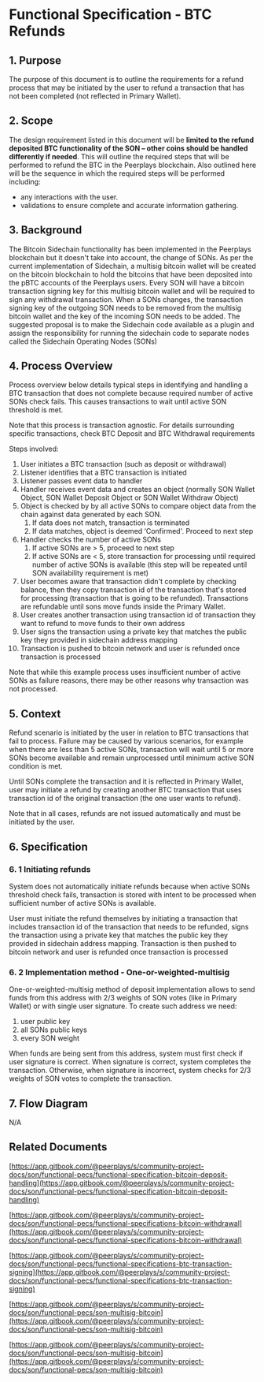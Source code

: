 # Functional Specification - BTC Refunds

## 1. Purpose

The purpose of this document is to outline the requirements for a refund process that may be initiated by the user to refund a transaction that has not been completed \(not reflected in Primary Wallet\).

## 2. Scope

The design requirement listed in this document will be **limited to the refund deposited BTC functionality of the SON – other coins should be handled differently if needed**. This will outline the required steps that will be performed to refund the BTC in the Peerplays blockchain. Also outlined here will be the sequence in which the required steps will be performed including:

* any interactions with the user.
* validations to ensure complete and accurate information gathering.

## 3. Background

The Bitcoin Sidechain functionality has been implemented in the Peerplays blockchain but it doesn't take into account, the change of SONs. As per the current implementation of Sidechain, a multisig bitcoin wallet will be created on the bitcoin blockchain to hold the bitcoins that have been deposited into the pBTC accounts of the Peerplays users. Every SON will have a bitcoin transaction signing key for this multisig bitcoin wallet and will be required to sign any withdrawal transaction. When a SONs changes, the transaction signing key of the outgoing SON needs to be removed from the multisig bitcoin wallet and the key of the incoming SON needs to be added. The suggested proposal is to make the Sidechain code available as a plugin and assign the responsibility for running the sidechain code to separate nodes called the Sidechain Operating Nodes \(SONs\)

## 4. Process Overview

Process overview below details typical steps in identifying and handling a BTC transaction that does not complete because required number of active SONs check fails. This causes transactions to wait until active SON threshold is met.

Note that this process is transaction agnostic. For details surrounding specific transactions, check BTC Deposit and BTC Withdrawal requirements

Steps involved:

1. User initiates a BTC transaction \(such as deposit or withdrawal\)
2. Listener identifies that a BTC transaction is initiated
3. Listener passes event data to handler
4. Handler receives event data and creates an object \(normally SON Wallet Object, SON Wallet Deposit Object or SON Wallet Withdraw Object\)
5. Object is checked by by all active SONs to compare object data from the chain against data generated by each SON.
   1. If data does not match, transaction is terminated
   2. If data matches, object is deemed ‘Confirmed'. Proceed to next step
6. Handler checks the number of active SONs
   1. If active SONs are &gt; 5, proceed to next step
   2. If active SONs are &lt; 5, store transaction for processing until required number of active SONs is available \(this step will be repeated until SON availability requirement is met\)
7. User becomes aware that transaction didn't complete by checking balance, then they copy transaction id of the transaction that's stored for processing \(transaction that is going to be refunded\). Transactions are refundable until sons move funds inside the Primary Wallet.
8. User creates another transaction using transaction id of transaction they want to refund to move funds to their own address
9. User signs the transaction using a private key that matches the public key they provided in sidechain address mapping
10. Transaction is pushed to bitcoin network and user is refunded once transaction is processed

Note that while this example process uses insufficient number of active SONs as failure reasons, there may be other reasons why transaction was not processed.

## 5. Context

Refund scenario is initiated by the user in relation to BTC transactions that fail to process. Failure may be caused by various scenarios, for example when there are less than 5 active SONs, transaction will wait until 5 or more SONs become available and remain unprocessed until minimum active SON condition is met. 

Until SONs complete the transaction and it is reflected in Primary Wallet, user may initiate a refund by creating another BTC transaction that uses transaction id of the original transaction \(the one user wants to refund\).

Note that in all cases, refunds are not issued automatically and must be initiated by the user.

## 6. Specification

### 6. 1 Initiating refunds

System does not automatically initiate refunds because when active SONs threshold check fails, transaction is stored with intent to be processed when sufficient number of active SONs is available.

User must initiate the refund themselves by initiating a transaction that includes transaction id of the transaction that needs to be refunded, signs the transaction using a private key that matches the public key they provided in sidechain address mapping.  Transaction is then pushed to bitcoin network and user is refunded once transaction is processed

### 6. 2 Implementation method - One-or-weighted-multisig

One-or-weighted-multisig method of deposit implementation allows to send funds from this address with 2/3 weights of SON votes \(like in Primary Wallet\) or with single user signature. To create such address we need:

1. user public key
2. all SONs public keys
3. every SON weight

When funds are being sent from this address, system must first check if user signature is correct. When signature is correct, system completes the transaction. Otherwise, when signature is incorrect, system checks for 2/3 weights of SON votes to complete the transaction.

## 7. Flow Diagram

N/A

## Related Documents

[https://app.gitbook.com/@peerplays/s/community-project-docs/son/functional-pecs/functional-specification-bitcoin-deposit-handling](https://app.gitbook.com/@peerplays/s/community-project-docs/son/functional-pecs/functional-specification-bitcoin-deposit-handling)

[https://app.gitbook.com/@peerplays/s/community-project-docs/son/functional-pecs/functional-specifications-bitcoin-withdrawal](https://app.gitbook.com/@peerplays/s/community-project-docs/son/functional-pecs/functional-specifications-bitcoin-withdrawal)

[https://app.gitbook.com/@peerplays/s/community-project-docs/son/functional-pecs/functional-specifications-btc-transaction-signing](https://app.gitbook.com/@peerplays/s/community-project-docs/son/functional-pecs/functional-specifications-btc-transaction-signing)

[https://app.gitbook.com/@peerplays/s/community-project-docs/son/functional-pecs/son-multisig-bitcoin](https://app.gitbook.com/@peerplays/s/community-project-docs/son/functional-pecs/son-multisig-bitcoin)

[https://app.gitbook.com/@peerplays/s/community-project-docs/son/functional-pecs/son-multisig-bitcoin](https://app.gitbook.com/@peerplays/s/community-project-docs/son/functional-pecs/son-multisig-bitcoin)

